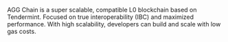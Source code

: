 AGG Chain is a super scalable, compatible L0 blockchain based on Tendermint. Focused on true interoperability (IBC) and maximized performance. With high scalability, developers can build and scale with low gas costs.